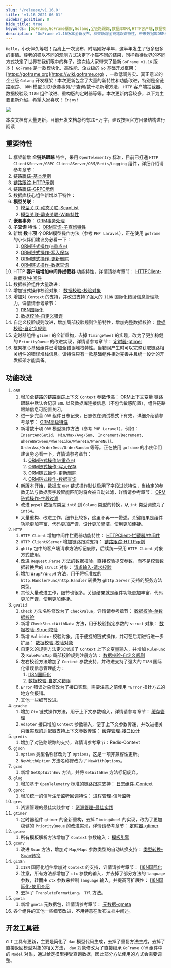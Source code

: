 ```yaml
---
slug: '/release/v1.16.0'
title: 'v1.16 2021-06-01'
sidebar_position: 0
hide_title: true
keywords: [GoFrame,GoFrame框架,Golang,全链路跟踪,数据库ORM,HTTP客户端,数据校验,定时器组件,错误堆栈,开发工具链]
description: 'GoFrame v1.16版本全新发布，框架新增全链路跟踪特性，带来数据库ORM模型关联、嵌套事务、子查询等多种改进功能。HTTP客户端增加中间件拦截器，数据校验组件支持Context及I18N增强，定时器组件全新重构，此外还有大量代码优化。'
---
```


`Hello`，小伙伴久等啦！距离上一次发布，时隔刚好半年，这半年发生了很多很多的事情。薛老的猫以不同的观测方式决定了小猫不同的结果，同样看待世界的不同方式决定了世界在我们眼中的样子。这次给大家带来了最新 `GoFrame v1.16` 版本！ `GoFrame` 是一款模块化、高性能、企业级的 `Go` 基础开发框架： [https://goframe.org](https://wiki.goframe.org) ，一款低调务实、真正意义的企业级 `Golang` 开发框架！本次更新包含了大量的新特性和功能改进，特别是全链路跟踪、 `ORM` 模型关联/嵌套事务/子查询/数十项新增方法、 `HTTP` 客户端拦截器、数据校验及 `I18N` 组件改进、重构版的定时器等等。本次更新内容较多，以下为主要更新介绍，希望大家喜欢！ `Enjoy!`

![](/markdown/86fedaae17d9c3ed7be8d93a1f31d5bd.png)

本次文档有大量更新，目前开发文档总约有20+万字，建议按照官方目录结构进行阅读

## 重要特性

1. 框架新增 **全链路跟踪** 特性，采用 `OpenTelementry` 标准，目前已打通 `HTTP Client&Server/GRPC Client&Server/ORM/Redis/Logging` 组件，详细介绍请参考章节：
1. [链路跟踪-基本示例](../../docs/服务可观测性/服务链路跟踪/链路跟踪-基本示例.md)
2. [链路跟踪-HTTP示例](../../docs/服务可观测性/服务链路跟踪/链路跟踪-HTTP示例/链路跟踪-HTTP示例.md)
3. [链路跟踪-GRPC示例](../../docs/服务可观测性/服务链路跟踪/链路跟踪-GRPC示例.md)
2. 数据库核心组件新增以下特性：
1. **模型关联**：
      1. [模型关联-动态关联-ScanList](../../docs/核心组件/数据库ORM/ORM链式操作/ORM链式操作-模型关联/模型关联-动态关联-ScanList.md)
      2. [模型关联-静态关联-With特性](../../docs/核心组件/数据库ORM/ORM链式操作/ORM链式操作-模型关联/模型关联-静态关联-With特性.md)
2. **嵌套事务**： [ORM事务处理](../../docs/核心组件/数据库ORM/ORM事务处理/ORM事务处理.md)
3. **子查询** 特性： [ORM查询-子查询特性](../../docs/核心组件/数据库ORM/ORM链式操作/ORM链式操作-数据查询/ORM查询-子查询特性.md)
4. 新增 **数十项** 个ORM模型操作方法（参考 `PHP Laravel`），正在使用 `goframe` 的小伙伴们建议务必看一下：
      1. [ORM链式操作(🔥重点🔥)](../../docs/核心组件/数据库ORM/ORM链式操作/ORM链式操作.md)
      2. [ORM链式操作-写入保存](../../docs/核心组件/数据库ORM/ORM链式操作/ORM链式操作-写入保存.md)
      3. [ORM链式操作-更新删除](../../docs/核心组件/数据库ORM/ORM链式操作/ORM链式操作-更新删除.md)
      4. [ORM链式操作-数据查询](../../docs/核心组件/数据库ORM/ORM链式操作/ORM链式操作-数据查询/ORM链式操作-数据查询.md)
3. HTTP **客户端增加中间件拦截器** 功能特性，详情请参考章节： [HTTPClient-拦截器/中间件](../../docs/WEB服务开发/HTTPClient/HTTPClient-拦截器中间件.md)
4. 数据校验组件大量改进：
1. 增加链式操作校验对象： [数据校验-校验对象](../../docs/核心组件/数据校验/数据校验-校验对象.md)
2. 增加对 `Context` 的支持，并改进支持了强大的 `I18N` 国际化错误信息管理能力，详情请参考章节：
      1. [I18N国际化](../../docs/核心组件/I18N国际化/I18N国际化.md)
      2. [数据校验-自定义错误](../../docs/核心组件/数据校验/数据校验-自定义错误.md)
3. 自定义校验规则改进，增加局部校验规则注册特性，增加完整数据校验： [数据校验-自定义规则](../../docs/核心组件/数据校验/数据校验-自定义规则/数据校验-自定义规则.md)
5. 定时器组件 `gtimer` 的全新重构，去掉 `TimingWheel` 的实现，改为了更加稳健的 `PriorityQueue` 的改进实现，详情请参考章节： [定时器-gtimer](../../docs/组件列表/系统相关/定时器-gtimer/定时器-gtimer.md)
6. 框架核心基础组件已增加全错误堆栈特性。当错误产生时可以完整获取链路相关组件的错误堆栈信息。该特性只有一款基础组件相对完善并且统一设计的开发框架才能具备。

## 功能改进

1. `ORM`
    1. 增加全链路的链路跟踪上下文 `Context` 参数传递： [ORM上下文变量](../../docs/核心组件/数据库ORM/ORM上下文变量.md) 链路跟踪中默认会记录 `SQL` 以及数据库连接信息（不包含敏感配置），组件链路跟踪信息可配置关闭。
    2. 进一步完善 `ORM` 组件日志记录，日志仅在调试模式下有效，详细介绍请参考章节： [ORM高级特性](../../docs/核心组件/数据库ORM/ORM高级特性/ORM高级特性.md)
    3. 新增数十项 `ORM` 模型操作方法（参考 `PHP Laravel`），例如： `InsertAndGetId`、 `Min/Max/Avg/Sum`、 `Increment/Decrement`、 `WhereBetween/WhereLike/WhereIn/WhereNull`、 `OrderAsc/OrderDesc/OrderRandom` 等等。正在使用 `goframe` 的小伙伴们建议务必看一下，详情请参考章节：
       1. [ORM链式操作(🔥重点🔥)](../../docs/核心组件/数据库ORM/ORM链式操作/ORM链式操作.md)
       2. [ORM链式操作-写入保存](../../docs/核心组件/数据库ORM/ORM链式操作/ORM链式操作-写入保存.md)
       3. [ORM链式操作-更新删除](../../docs/核心组件/数据库ORM/ORM链式操作/ORM链式操作-更新删除.md)
       4. [ORM链式操作-数据查询](../../docs/核心组件/数据库ORM/ORM链式操作/ORM链式操作-数据查询/ORM链式操作-数据查询.md)
    4. 新版本开始，数据库 `ORM` 链式操作默认启用了字段过滤特性，当给定的参数无法与数据表字段智能匹配时将会被自动过滤，详情请参考章节： [ORM链式操作-字段过滤](../../docs/核心组件/数据库ORM/ORM链式操作/ORM链式操作-字段过滤.md)
    5. 改进 `pgsql` 数据库类型 `int8` 到 `Golang` 类型的转换，从 `int` 类型调整为了 `int64`。
    6. 大量重构、改进工作，细节比较多，这里不再一一赘述。关键结果是组件功能更加丰富、代码更加严谨、设计更加简洁、使用更加便捷。
2. `HTTP`
    1. `HTTP Client` 增加中间件拦截器功能特性： [HTTPClient-拦截器/中间件](../../docs/WEB服务开发/HTTPClient/HTTPClient-拦截器中间件.md)
    2. `HTTP Client&Server` 增加链路跟踪支持： [链路跟踪-HTTP示例](../../docs/服务可观测性/服务链路跟踪/链路跟踪-HTTP示例/链路跟踪-HTTP示例.md)
    3. `ghttp` 包中的客户端请求方法标记废除，后续统一采用 `HTTP Client` 对象方式使用。
    4. 改进 `Request.Parse` 方法的数据校验，直接校验提交参数，而不是校验数据转换后的 `struct` 对象： [请求输入-请求校验](../../docs/WEB服务开发/请求输入/请求输入-请求校验.md)
    5. 增加 `WrapF/WrapH` 方法，用于将标准库的 `http.HandlerFunc/http.Handler` 转换为 `ghttp.Server` 支持的服务方法类型。
    6. 其他大量改进工作，细节也很多。关键结果就是组件功能更加丰富、代码更加严谨、使用更加便捷。
3. `gvalid`
    1. `Check` 方法名称修改为了 `CheckValue`，详情请参考章节： [数据校验-单数据校验](../../docs/核心组件/数据校验/数据校验-参数类型/数据校验-单数据校验.md)
    2. 新增 `CheckStructWithData` 方法，用于校验指定参数的 `struct` 对象： [数据校验-Struct校验](../../docs/核心组件/数据校验/数据校验-参数类型/数据校验-Struct校验/Struct校验-基本使用.md)
    3. 新增 `Validator` 校验对象，用于便捷的链式操作，并可在后期进行进一步扩展： [数据校验-校验对象](../../docs/核心组件/数据校验/数据校验-校验对象.md)
    4. 自定义的规则方法定义增加了 `Context` 上下文变量输入，并增加 `RuleFunc` 及 `RuleFuncMap` 局部校验规则注册方法： [数据校验-自定义规则](../../docs/核心组件/数据校验/数据校验-自定义规则/数据校验-自定义规则.md)
    5. 左右校验方法增加了 `Context` 参数支持，并改进支持了强大的 `I18N` 国际化错误信息管理能力：
       1. [I18N国际化](../../docs/核心组件/I18N国际化/I18N国际化.md)
       2. [数据校验-自定义错误](../../docs/核心组件/数据校验/数据校验-自定义错误.md)
    6. `Error` 错误对象修改为了接口实现，需要注意之前使用 `*Error` 指针方式的地方会报错。
    7. 其他一些细节改进。
4. `gcache`
    1. 增加 `Ctx` 链式操作方法，用于上下文参数输入，详情请参考章节： [缓存管理](../../docs/核心组件/缓存管理/缓存管理.md)
    2. `Adapter` 接口增加 `Context` 参数输入，便于上下文参数传递，并改进相关内置实现的适配器支持上下文参数传递： [缓存管理-接口设计](../../docs/核心组件/缓存管理/缓存管理-接口设计.md)
5. `gredis`
    1. 增加了对链路跟踪的支持，详情请参考章节：Redis-Context
6. `gjson`
    1. `Option` 类型名称修改为了 `Options`，这是一项非兼容性更新。
    2. `NewWithOption` 方法名称修改为了 `NewWithOptions`。
7. `gcmd`
    1. 新增 `GetOptWithEnv` 方法，并将 `GetWithEnv` 方法标记废弃。
8. `glog`
    1. 增加基于 `OpenTelemetry` 标准的链路跟踪支持： [日志组件-Context](../../docs/核心组件/日志组件/日志组件-Context.md)
9. `gproc`
    1. 增加统一的信号注册监听回调特性： [进程管理-信号监听](../../docs/组件列表/系统相关/进程管理-gproc/进程管理-信号监听.md)
10. `gres`
    1. 资源管理的最佳实践参考： [资源管理-最佳实践](../../docs/核心组件/资源管理/资源管理-最佳实践.md)
11. `gtimer`
    1. 定时器组件 `gtimer` 的全新重构，去掉 `TimingWheel` 的实现，改为了更加稳健的 `PriorityQueue` 的改进实现，详情请参考章节： [定时器-gtimer](../../docs/组件列表/系统相关/定时器-gtimer/定时器-gtimer.md)
12. `gview`
    1. 所有模板解析方法增加了 `Context` 参数输入： [模板引擎](../../docs/核心组件/模板引擎/模板引擎.md)
13. `gconv`
    1. 改进 `Scan` 方法，增加对 `Map/Maps` 参数类型的自动转换支持： [类型转换-Scan转换](../../docs/核心组件/类型转换/类型转换-Scan转换.md)
14. `gi18n`
    1. `I18N` 国际化组件增加对 `Context` 的支持，详情请参考章节： [I18N国际化](../../docs/核心组件/I18N国际化/I18N国际化.md)
    2. 注意，所有方法都增加了 `ctx` 参数的输入，并去掉了部分方法的 `language` 参数，转而由 `ctx` 参数来控制 `language` 输入，并提高可扩展性： [I18N国际化-使用介绍](../../docs/核心组件/I18N国际化/I18N国际化-使用介绍.md)
    3. 去掉了 `TranslateFormatLang`、 `Tfl` 方法。
15. `gmeta`
    1. 新增 `gmeta` 元数据包，详情请参考章节： [元数据-gmeta](../../docs/组件列表/实用工具/元数据-gmeta.md)
16. 各个组件的其他一些细节改进，不用特意在发布文档中阐述。

## 开发工具链

`CLI` 工具有更新，主要是简化了 `dao` 模型代码生成，去掉了重复方法生成，去掉了直接返回模型对象的相关方法， `dao` 对象修改为了直接继承 `GoFrame ORM` 组件中的 `Model` 对象，通过给定模型接受查询数据，因此部分方法使用的方式会需要调整。